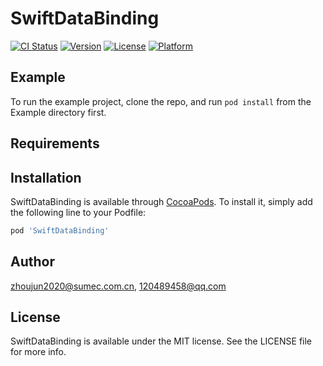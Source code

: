 # SwiftDataBinding

[![CI Status](https://img.shields.io/travis/zhoujun2020@sumec.com.cn/SwiftDataBinding.svg?style=flat)](https://travis-ci.org/zhoujun2020@sumec.com.cn/SwiftDataBinding)
[![Version](https://img.shields.io/cocoapods/v/SwiftDataBinding.svg?style=flat)](https://cocoapods.org/pods/SwiftDataBinding)
[![License](https://img.shields.io/cocoapods/l/SwiftDataBinding.svg?style=flat)](https://cocoapods.org/pods/SwiftDataBinding)
[![Platform](https://img.shields.io/cocoapods/p/SwiftDataBinding.svg?style=flat)](https://cocoapods.org/pods/SwiftDataBinding)

## Example

To run the example project, clone the repo, and run `pod install` from the Example directory first.

## Requirements

## Installation

SwiftDataBinding is available through [CocoaPods](https://cocoapods.org). To install
it, simply add the following line to your Podfile:

```ruby
pod 'SwiftDataBinding'
```

## Author

zhoujun2020@sumec.com.cn, 120489458@qq.com

## License

SwiftDataBinding is available under the MIT license. See the LICENSE file for more info.
